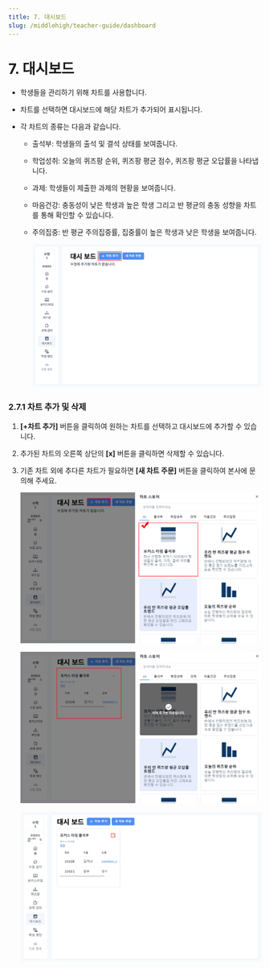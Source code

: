 ```yaml
---
title: 7. 대시보드
slug: /middlehigh/teacher-guide/dashboard
---
```


# 7. 대시보드

- 학생들을 관리하기 위해 차트를 사용합니다.
- 차트를 선택하면 대시보드에 해당 차트가 추가되어 표시됩니다.
- 각 차트의 종류는 다음과 같습니다.

  - 출석부: 학생들의 출석 및 결석 상태를 보여줍니다.
  - 학업성취: 오늘의 퀴즈팡 순위, 퀴즈팡 평균 점수, 퀴즈팡 평균 오답률을 나타냅니다.
  - 과제: 학생들이 제출한 과제의 현황을 보여줍니다.
  - 마음건강: 충동성이 낮은 학생과 높은 학생 그리고 반 평균의 충동 성향을 차트를 통해 확인할 수 있습니다.
  - 주의집중: 반 평균 주의집중률, 집중률이 높은 학생과 낮은 학생을 보여줍니다.

    ![](/img/tcher_2-7_01.jpg)

### 2.7.1 차트 추가 및 삭제

1. **\[+차트 추가]** 버튼을 클릭하여 원하는 차트를 선택하고 대시보드에 추가할 수 있습니다.
2. 추가된 차트의 오른쪽 상단의 **\[x]** 버튼을 클릭하면 삭제할 수 있습니다.
3. 기존 차트 외에 추다른 차트가 필요하면 **\[새 차트 주문]** 버튼을 클릭하여 본사에 문의해 주세요.

   ![](/img/teacher_2-7-1_01.jpg)

   ![](/img/teacher_2-7-1_02.jpg)

   ![](/img/teacher_2-7-1_03.jpg)

